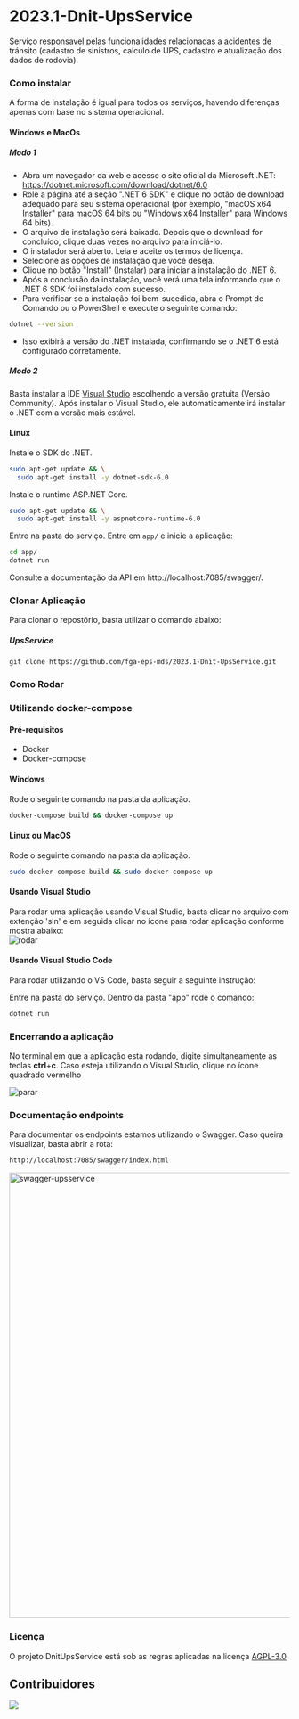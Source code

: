 # 2023.1-Dnit-UpsService

Serviço responsavel pelas funcionalidades relacionadas a acidentes de tránsito (cadastro de sinistros, calculo de UPS, cadastro e atualização dos dados de rodovia).

### Como instalar

A forma de instalação é igual para todos os serviços, havendo diferenças apenas com base no sistema operacional.


#### Windows e MacOs

##### Modo 1

- Abra um navegador da web e acesse o site oficial da Microsoft .NET: https://dotnet.microsoft.com/download/dotnet/6.0
- Role a página até a seção ".NET 6 SDK" e clique no botão de download adequado para seu sistema operacional (por exemplo, "macOS x64 Installer" para macOS 64 bits ou  "Windows x64 Installer" para Windows 64 bits).
- O arquivo de instalação será baixado. Depois que o download for concluído, clique duas vezes no arquivo para iniciá-lo.
- O instalador será aberto. Leia e aceite os termos de licença.
- Selecione as opções de instalação que você deseja.
- Clique no botão "Install" (Instalar) para iniciar a instalação do .NET 6.
- Após a conclusão da instalação, você verá uma tela informando que o .NET 6 SDK foi instalado com sucesso.
- Para verificar se a instalação foi bem-sucedida, abra o Prompt de Comando ou o PowerShell e execute o seguinte comando:

```bash
dotnet --version
```
- Isso exibirá a versão do .NET instalada, confirmando se o .NET 6 está configurado corretamente.

##### Modo 2

Basta instalar a IDE [Visual Studio](https://visualstudio.microsoft.com/pt-br/free-developer-offers/) escolhendo a versão gratuita (Versão Community). Após instalar o Visual Studio, ele automaticamente irá instalar o .NET com a versão mais estável.

#### Linux

Instale o SDK do .NET.

```bash
sudo apt-get update && \
  sudo apt-get install -y dotnet-sdk-6.0
```

Instale o runtime ASP.NET Core.

```bash
sudo apt-get update && \
  sudo apt-get install -y aspnetcore-runtime-6.0
```

Entre na pasta do serviço. Entre em `app/` e inicie a aplicação:

```bash
cd app/
dotnet run
```

Consulte a documentação da API em http://localhost:7085/swagger/.

### Clonar Aplicação

Para clonar o repostório, basta utilizar o comando abaixo:

##### UpsService
```
git clone https://github.com/fga-eps-mds/2023.1-Dnit-UpsService.git
```

### Como Rodar

### Utilizando docker-compose

#### Pré-requisitos
- Docker
- Docker-compose

#### Windows 
Rode o seguinte comando na pasta da aplicação.
```bash
docker-compose build && docker-compose up
```


#### Linux ou MacOS
Rode o seguinte comando na pasta da aplicação.
```bash
sudo docker-compose build && sudo docker-compose up
```

#### Usando Visual Studio

Para rodar uma aplicação usando Visual Studio, basta clicar no arquivo com extenção 'sln' e em seguida clicar no ícone para rodar aplicação conforme mostra abaixo:
<br>
![rodar](https://github.com/fga-eps-mds/2023.1-Dnit-EscolaService/assets/54676096/c7f08d0f-e1e7-45ab-b5a4-bbf1089ce1d8)

#### Usando Visual Studio Code

Para rodar utilizando o VS Code, basta seguir a seguinte instrução:

Entre na pasta do serviço. Dentro da pasta "app" rode o comando:

```bash
dotnet run
```

### Encerrando a aplicação

No terminal em que a aplicação esta rodando, digite simultaneamente as teclas **ctrl**+**c**. Caso esteja utilizando o Visual Studio, clique no ícone quadrado vermelho <br>

![parar](https://github.com/fga-eps-mds/2023.1-Dnit-EscolaService/assets/54676096/45aedf91-bfb3-4475-afeb-6111a6feabe8)


### Documentação endpoints

Para documentar os endpoints estamos utilizando o Swagger. Caso queira visualizar, basta abrir a rota: 
```bash
http://localhost:7085/swagger/index.html
```

<img src="https://github.com/fga-eps-mds/2023.1-Dnit-EscolaService/assets/54676096/791e47e8-9965-498a-aab2-c9fde6a966d9" alt="swagger-upsservice" style="width:800px;">


### Licença

O projeto DnitUpsService está sob as regras aplicadas na licença [AGPL-3.0](https://github.com/fga-eps-mds/2023.1-Dnit-UpsService/blob/main/LICENSE
)


## Contribuidores

<a href="https://github.com/fga-eps-mds/2023.1-Dnit-UpsService/graphs/contributors">
  <img src="https://contrib.rocks/image?repo=fga-eps-mds/2023.1-Dnit-UpsService" />
</a>




